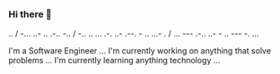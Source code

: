 ### Hi there 👋

.. / -... ..- .. .-.. -.. / -.. .. ... .-. ..- .--. - .. ...- . / ... --- .-.. ..- - .. --- -. ...

I'm a Software Engineer ...
I'm currently working on anything that solve problems ...
I'm currently learning anything technology ...
<!--
**Khelechy/khelechy** is a ✨ _special_ ✨ repository because its `README.md` (this file) appears on your GitHub profile.

Here are some ideas to get you started:

- 🔭 I’m currently working on ...
- 🌱 I’m currently learning ...
- 👯 I’m looking to collaborate on ...
- 🤔 I’m looking for help with ...
- 💬 Ask me about ...
- 📫 How to reach me: ...
- 😄 Pronouns: ...
- ⚡ Fun fact: ...
-->
